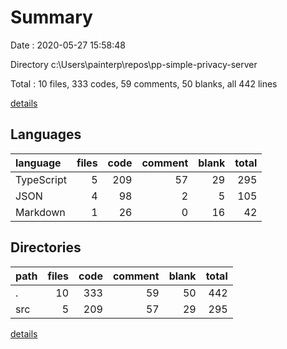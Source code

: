 # Summary

Date : 2020-05-27 15:58:48

Directory c:\Users\painterp\repos\pp-simple-privacy-server

Total : 10 files,  333 codes, 59 comments, 50 blanks, all 442 lines

[details](details.md)

## Languages
| language | files | code | comment | blank | total |
| :--- | ---: | ---: | ---: | ---: | ---: |
| TypeScript | 5 | 209 | 57 | 29 | 295 |
| JSON | 4 | 98 | 2 | 5 | 105 |
| Markdown | 1 | 26 | 0 | 16 | 42 |

## Directories
| path | files | code | comment | blank | total |
| :--- | ---: | ---: | ---: | ---: | ---: |
| . | 10 | 333 | 59 | 50 | 442 |
| src | 5 | 209 | 57 | 29 | 295 |

[details](details.md)